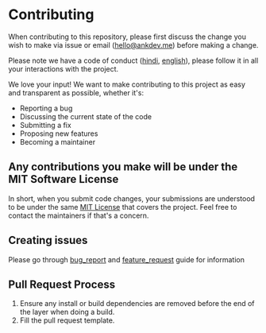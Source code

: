 # Contributing
When contributing to this repository, please first discuss the change you wish to make via issue or
email (hello@ankdev.me) before making a change. 

Please note we have a code of conduct ([hindi](https://github.com/ankitskvmdam/clean-jsdoc-theme/blob/master/CODE_OF_CONDUCT_HINDI.md), [english](https://github.com/ankitskvmdam/clean-jsdoc-theme/blob/master/CODE_OF_CONDUCT.md)), please follow it in all your interactions with the project.

We love your input! We want to make contributing to this project as easy and transparent as possible, whether it's:
- Reporting a bug
- Discussing the current state of the code
- Submitting a fix
- Proposing new features
- Becoming a maintainer

## Any contributions you make will be under the MIT Software License
In short, when you submit code changes, your submissions are understood to be under the same [MIT License](http://choosealicense.com/licenses/mit/) that covers the project. Feel free to contact the maintainers if that's a concern.

## Creating issues
Please go through [bug_report](https://github.com/ankitskvmdam/clean-jsdoc-theme/blob/master/.github/ISSUE_TEMPLATE/bug_report.md) and [feature_request](https://github.com/ankitskvmdam/clean-jsdoc-theme/blob/master/.github/ISSUE_TEMPLATE/feature_request.md) guide for information

## Pull Request Process
1. Ensure any install or build dependencies are removed before the end of the layer when doing a 
   build.
1. Fill the pull request template.
   
